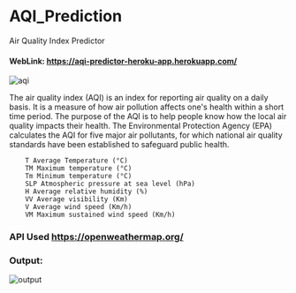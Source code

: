 # AQI_Prediction
Air Quality Index Predictor

#### WebLink: https://aqi-predictor-heroku-app.herokuapp.com/

![aqi](https://www.deq.ok.gov/wp-content/uploads/air-division/aqi_mini-1200x675.png)

The air quality index (AQI) is an index for reporting air quality on a daily basis. It is a measure of how air pollution affects one's health within a short time period. The purpose of the AQI is to help people know how the local air quality impacts their health. The Environmental Protection Agency (EPA) calculates the AQI for five major air pollutants, for which national air quality standards have been established to safeguard public health.

        T Average Temperature (°C)
        TM Maximum temperature (°C)
        Tm Minimum temperature (°C)
        SLP Atmospheric pressure at sea level (hPa)
        H Average relative humidity (%)
        VV Average visibility (Km)
        V Average wind speed (Km/h)
        VM Maximum sustained wind speed (Km/h)



### API Used https://openweathermap.org/

### Output:
![output](img/1.PNG)
